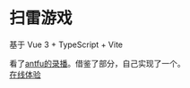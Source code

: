 # 扫雷游戏
基于 Vue 3 + TypeScript + Vite

看了[antfu的录播](https://github.com/antfu/vue-minesweeper)。借鉴了部分，自己实现了一个。<br/>
[在线体验](https://cole-yeah.github.io/vue-minesweeper/)
